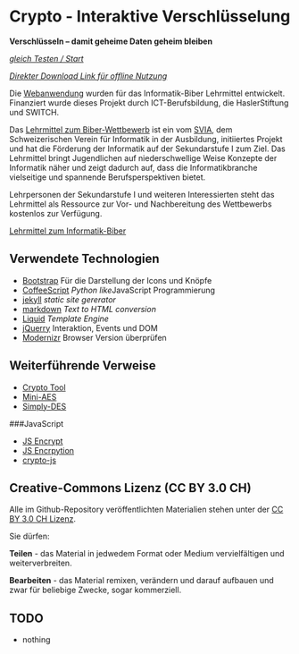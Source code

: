 Crypto - Interaktive Verschlüsselung
====================================

**Verschlüsseln – damit geheime Daten  geheim bleiben**

*[gleich Testen / Start](http://mgje.github.io/Crypto/exp7/)*

*[Direkter Download Link für offline Nutzung](http://mgje.github.io/Crypto/DOWNLOAD/M3_interaktiv_verschluesseln.zip)*

Die [Webanwendung](http://mgje.github.io/Crypto/exp1/) wurden für das Informatik-Biber Lehrmittel
entwickelt. Finanziert wurde dieses Projekt durch ICT-Berufsbildung, die HaslerStiftung und SWITCH.

Das [Lehrmittel zum Biber-Wettbewerb](http://informatik-biber.ch/musik/) ist ein vom [SVIA](http://svia-ssie-ssii.ch/), dem Schweizerischen Verein für Informatik in der Ausbildung, initiiertes Projekt und hat die Förderung der Informatik auf der Sekundarstufe I zum Ziel.
Das Lehrmittel bringt Jugendlichen auf niederschwellige Weise Konzepte der Informatik näher und zeigt dadurch auf, dass die Informatikbranche vielseitige und spannende Berufsperspektiven bietet.

Lehrpersonen der Sekundarstufe I und weiteren Interessierten steht das Lehrmittel als Ressource zur Vor- und Nachbereitung des Wettbewerbs kostenlos zur Verfügung.

[Lehrmittel zum Informatik-Biber](http://informatik-biber.ch/musik/)

## Verwendete Technologien

- [Bootstrap](http://getbootstrap.com/about/) Für die Darstellung der Icons und Knöpfe
- [CoffeeScript](http://coffeescript.org/) *Python like*JavaScript Programmierung
- [jekyll](http://jekyllrb.com/) *static site gererator*
- [markdown](http://daringfireball.net/projects/markdown/) *Text to HTML conversion*
- [Liquid](https://github.com/Shopify/liquid) *Template Engine*
- [jQuerry](http://jquery.com/) Interaktion, Events und DOM
- [Modernizr](http://modernizr.com/) Browser Version überprüfen


## Weiterführende Verweise
- [Crypto Tool](http://www.cryptool-online.org/)
- [Mini-AES](http://www.sagemath.org/doc/reference/sage/crypto/block_cipher/miniaes.html) 
- [Simply-DES](http://www.sagemath.org/doc/reference/cryptography/sage/crypto/block_cipher/sdes.html)

###JavaScript
- [JS Encrypt](http://www-cs-students.stanford.edu/~tjw/jsbn/)
- [JS Encrpytion](https://github.com/mdp/gibberish-aes)
- [crypto-js](https://code.google.com/p/crypto-js/)

## Creative-Commons Lizenz (CC BY 3.0 CH)

Alle im Github-Repository veröffentlichten Materialien stehen unter der [CC BY 3.0 CH Lizenz](http://creativecommons.org/licenses/by/3.0/ch/).

Sie dürfen:

**Teilen** - das Material in jedwedem Format oder Medium vervielfältigen und weiterverbreiten.

**Bearbeiten** - das Material remixen, verändern und darauf aufbauen und zwar für beliebige Zwecke, sogar kommerziell.

## TODO
- nothing
